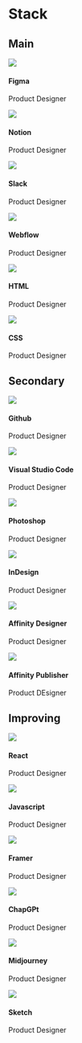 # Stack

## Main

<div class="flex-grid">
    <div class="card-background col">
        <div class="card-icon">
            <img src="images/stack-figma.svg">
        </div>
        <div class="card-description">
            <h4 class="card-title">Figma</h4>
            <p class="card-paragraph">Product Designer</p>
        </div>
    </div>
    <div class="card-background col">
        <div class="card-icon">
            <img src="images/stack-notion.svg">
        </div>
        <div class="card-description">
            <h4 class="card-title">Notion</h4>
            <p class="card-paragraph">Product Designer</p>
        </div>
    </div>            
</div>

<div class="flex-grid">
    <div class="card-background col">
        <div class="card-icon">
            <img src="images/stack-slack.svg">
        </div>
        <div class="card-description">
            <h4 class="card-title">Slack</h4>
            <p class="card-paragraph">Product Designer</p>
        </div>
    </div>
    <div class="card-background col">
        <div class="card-icon">
            <img src="images/stack-webflow.svg">
        </div>
        <div class="card-description">
            <h4 class="card-title">Webflow</h4>
            <p class="card-paragraph">Product Designer</p>
        </div>
    </div>
</div>

<div class="flex-grid">
    <div class="card-background col">
        <div class="card-icon">
            <img src="images/stack-html5.svg">
        </div>
        <div class="card-description">
            <h4 class="card-title">HTML</h4>
            <p class="card-paragraph">Product Designer</p>
        </div>
    </div>
    <div class="card-background col">
        <div class="card-icon">
            <img src="images/stack-css3.svg">
        </div>
        <div class="card-description">
            <h4 class="card-title">CSS</h4>
            <p class="card-paragraph">Product Designer</p>
        </div>
    </div>
</div>

## Secondary

<div class="flex-grid">
    <div class="card-background col">
        <div class="card-icon">
            <img src="images/stack-github.svg">
        </div>
        <div class="card-description">
            <h4 class="card-title">Github</h4>
            <p class="card-paragraph">Product Designer</p>
        </div>
    </div>
    <div class="card-background col">
        <div class="card-icon">
            <img src="images/stack-visual-studio-code.svg">
        </div>
        <div class="card-description">
            <h4 class="card-title">Visual Studio Code</h4>
            <p class="card-paragraph">Product Designer</p>
        </div>
    </div>
</div>

<div class="flex-grid">
    <div class="card-background col">
        <div class="card-icon">
            <img src="images/stack-photoshop.svg">
        </div>
        <div class="card-description">
            <h4 class="card-title">Photoshop</h4>
            <p class="card-paragraph">Product Designer</p>
        </div>
    </div>
    <div class="card-background col">
        <div class="card-icon">
            <img src="images/stack-indesign.svg">
        </div>
        <div class="card-description">
            <h4 class="card-title">InDesign</h4>
            <p class="card-paragraph">Product Designer</p>
        </div>
    </div>
</div>

<div class="flex-grid">
    <div class="card-background col">
        <div class="card-icon">
            <img src="images/stack-affinity-designer.svg">
        </div>
        <div class="card-description">
            <h4 class="card-title">Affinity Designer</h4>
            <p class="card-paragraph">Product Designer</p>
        </div>
    </div>
    <div class="card-background col">
        <div class="card-icon">
            <img src="images/stack-affinity-publisher.svg">
        </div>
        <div class="card-description">
            <h4 class="card-title">Affinity Publisher</h4>
            <p class="card-paragraph">Product DEsigner</p>
        </div>
    </div>
</div>

## Improving

<div class="flex-grid">
    <div class="card-background col">
        <div class="card-icon">
            <img src="images/stack-react.svg">
        </div>
        <div class="card-description">
            <h4 class="card-title">React</h4>
            <p class="card-paragraph">Product Designer</p>
        </div>
    </div>
    <div class="card-background col">
        <div class="card-icon">
            <img src="images/stack-javascript.svg">
        </div>
        <div class="card-description">
            <h4 class="card-title">Javascript</h4>
            <p class="card-paragraph">Product Designer</p>
        </div>
    </div>
</div>

<div class="flex-grid">
    <div class="card-background col">
        <div class="card-icon">
            <img src="images/stack-framer.svg">
        </div>
        <div class="card-description">
            <h4 class="card-title">Framer</h4>
            <p class="card-paragraph">Product Designer</p>
        </div>
    </div>
    <div class="card-background col">
        <div class="card-icon">
            <img src="images/stack-chatgpt.svg">
        </div>
        <div class="card-description">
            <h4 class="card-title">ChapGPt</h4>
            <p class="card-paragraph">Product Designer</p>
        </div>
    </div>
</div>

<div class="flex-grid">
    <div class="card-background col">
        <div class="card-icon">
            <img src="images/stack-midjourney.svg">
        </div>
        <div class="card-description">
            <h4 class="card-title">Midjourney</h4>
            <p class="card-paragraph">Product Designer</p>
        </div>
    </div>
    <div class="card-background col">
        <div class="card-icon">
            <img src="images/stack-sketch.svg">
        </div>
        <div class="card-description">
            <h4 class="card-title">Sketch</h4>
            <p class="card-paragraph">Product Designer</p>
        </div>
    </div>
</div>
